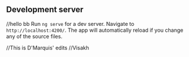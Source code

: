 ## Development server
//hello bb
Run `ng serve` for a dev server. Navigate to `http://localhost:4200/`. The app will automatically reload if you change any of the source files.


//This is D'Marquis' edits
//Visakh 